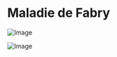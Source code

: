 # Maladie de Fabry

![Image](.//media/cardio/Scan_0008.jpg)

![Image](.//media/cardio/Scan_0008_verso.jpg)
